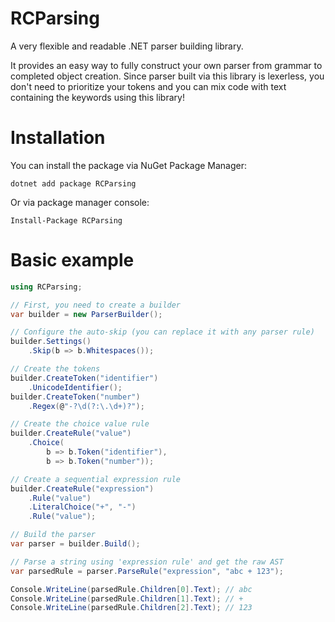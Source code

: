 # RCParsing

A very flexible and readable .NET parser building library.

It provides an easy way to fully construct your own parser from grammar to completed object creation. Since parser built via this library is lexerless, you don't need to prioritize your tokens and you can mix code with text containing the keywords using this library! 

# Installation

You can install the package via NuGet Package Manager:

```
dotnet add package RCParsing
```

Or via package manager console:

```
Install-Package RCParsing
```

# Basic example

```csharp
using RCParsing;

// First, you need to create a builder
var builder = new ParserBuilder();

// Configure the auto-skip (you can replace it with any parser rule)
builder.Settings()
    .Skip(b => b.Whitespaces());

// Create the tokens
builder.CreateToken("identifier")
    .UnicodeIdentifier();
builder.CreateToken("number")
    .Regex(@"-?\d(?:\.\d+)?");

// Create the choice value rule
builder.CreateRule("value")
    .Choice(
        b => b.Token("identifier"),
        b => b.Token("number"));

// Create a sequential expression rule
builder.CreateRule("expression")
    .Rule("value")
    .LiteralChoice("+", "-")
    .Rule("value");

// Build the parser
var parser = builder.Build();

// Parse a string using 'expression rule' and get the raw AST
var parsedRule = parser.ParseRule("expression", "abc + 123");

Console.WriteLine(parsedRule.Children[0].Text); // abc
Console.WriteLine(parsedRule.Children[1].Text); // +
Console.WriteLine(parsedRule.Children[2].Text); // 123
```
